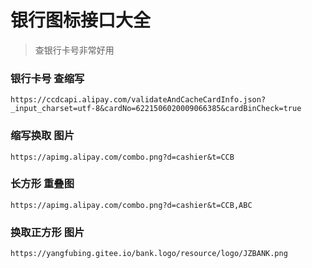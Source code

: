 # 银行图标接口大全

> 查银行卡号非常好用

### 银行卡号 查缩写

```
https://ccdcapi.alipay.com/validateAndCacheCardInfo.json?_input_charset=utf-8&cardNo=6221506020009066385&cardBinCheck=true
```

### 缩写换取 图片
```
https://apimg.alipay.com/combo.png?d=cashier&t=CCB
```

### 长方形 重叠图
```
https://apimg.alipay.com/combo.png?d=cashier&t=CCB,ABC
```
### 换取正方形 图片
```
https://yangfubing.gitee.io/bank.logo/resource/logo/JZBANK.png
```